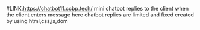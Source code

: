 #LINK:https://chatbot11.ccbp.tech/
mini chatbot replies to the client when the client enters message
here chatbot replies are limited and fixed 
created by using html,css,js,dom
